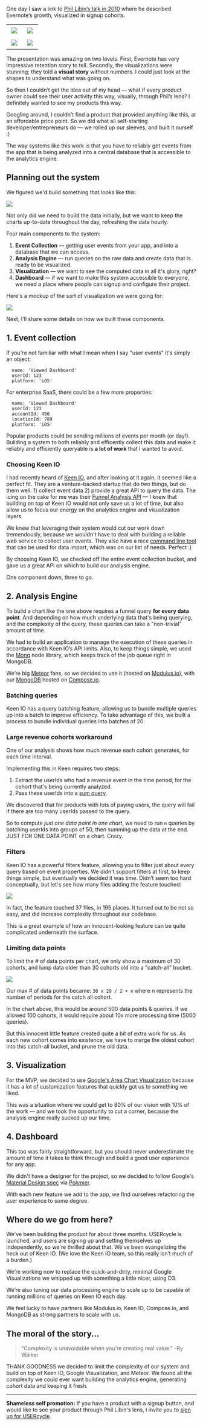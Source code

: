 One day I saw a link to [Phil Libin’s talk in 2010](https://vimeo.com/11932184#t=705s) where he described Evernote’s growth, visualized in signup cohorts.

<table style="max-width: 640px;">
<tr>
<td><a href="https://vimeo.com/11932184#t=705s"><img style="padding: 5px;" src="http://blog.usercycle.com/content/images/2014/Aug/1.png"></a></td>
<td><a href="https://vimeo.com/11932184#t=705s"><img style="padding: 5px;" src="http://blog.usercycle.com/content/images/2014/Aug/2.png"></a></td>
</tr>
<tr>
<td><a href="https://vimeo.com/11932184#t=705s"><img style="padding: 5px;" src="http://blog.usercycle.com/content/images/2014/Aug/3.png"></a></td>
<td><a href="https://vimeo.com/11932184#t=705s"><img style="padding: 5px;" src="http://blog.usercycle.com/content/images/2014/Aug/4.png"></a></td>
</tr>
</table>

The presentation was amazing on two levels. First, Evernote has very impressive retention story to tell. Secondly, the visualizations were stunning; they told a **visual story** without numbers. I could just look at the shapes to understand what was going on.

So then I couldn’t get the idea out of my head — what if every product owner could see their user activity this way, visually, through Phil’s lens? I definitely wanted to see my products this way.

Googling around, I couldn’t find a product that provided anything like this, at an affordable price point. So we did what all self-starting developer/entrepreneurs do — we rolled up our sleeves, and built it ourself :)

The way systems like this work is that you have to reliably get events from the app that is being analyzed into a central database that is accessible to the analytics engine.

## Planning out the system

We figured we'd build something that looks like this:

<img src="http://blog.usercycle.com/content/images/2015/03/Screenshot-2015-03-18-20-41-38.png">

Not only did we need to build the data initially, but we want to keep the charts up-to-date throughout the day, refreshing the data hourly.

Four main components to the system:

1. **Event Collection** — getting user events from your app, and into a database that we can access.
2. **Analysis Engine** — run queries on the raw data and create data that is ready to be visualized. 
3. **Visualization** — we want to see the computed data in all it's glory, right?
4. **Dashboard** — if we want to make this system accessible to everyone, we need a place where people can signup and configure their project.

Here's a mockup of the sort of visualization we were going for:

<img src="http://blog.usercycle.com/content/images/2015/03/Screenshot-2015-03-01-12-35-39.png" />

Next, I'll share some details on how we built these components.

## 1. Event collection 

If you're not familiar with what I mean when I say "user events" it's simply an object:

```
  name: 'Viewed Dashboard'
  userId: 123
  platform: 'iOS'
```

For enterprise SaaS, there could be a few more properties:

```
  name: 'Viewed Dashboard'
  userId: 123
  accountId: 456
  locationId: 789
  platform: 'iOS'
```

Popular products could be sending millions of events per month (or day!). Building a system to both reliably and efficently collect this data and make it reliably and efficiently queryable is **a lot of work** that I wanted to avoid.

### Choosing Keen IO

I had recently heard of [Keen IO](https://keen.io), and after looking at it again, it seemed like a perfect fit. They are a venture-backed startup that do two things, but do them well: 1) collect event data 2) provide a great API to query the data. The icing on the cake for me was their [Funnel Analysis API](https://keen.io/docs/data-analysis/funnels/) — I knew that building on top of Keen IO would not only save us a lot of time, but also allow us to focus our energy on the analytics engine and visualization layers.

We knew that leveraging their system would cut our work down tremendously, because we wouldn't have to deal with building a reliable web service to collect user events. They also have a nice [command line tool](https://github.com/keen/keen-cli) that can be used for data import, which was on our list of needs. Perfect :)

By choosing Keen IO, we checked off the entire event collection bucket, and gave us a great API on which to build our analysis engine.

One component down, three to go.

## 2. Analysis Engine

To build a chart like the one above requires a funnel query **for every data point**. And depending on how much underlying data that's being querying, and the complexity of the query, these queries can take a "non-trivial" amount of time.

We had to build an application to manage the execution of these queries in accordance with Keen IO’s API limits. Also, to keep things simple, we used the [Monq](https://github.com/scttnlsn/monq) node library, which keeps track of the job queue right in MongoDB.

We’re big [Meteor](https://www.meteor.com/) fans, so we decided to use it (hosted on [Modulus.io](https://modulus.io/)), with our [MongoDB](http://www.mongodb.org/) hosted on [Compose.io](https://www.compose.io/).

### Batching queries

Keen IO has a query batching feature, allowing us to bundle multiple queries up into a batch to improve efficiency. To take advantage of this, we built a process to bundle individual queries into batches of 20.

### Large revenue cohorts workaround

One of our analysis shows how much revenue each cohort generates, for each time interval.

Implementing this in Keen requires two steps:

1. Extract the userIds who had a revenue event in the time period, for the cohort that's being currently analyzed.
2. Pass these userIds into a [sum query](https://keen.io/docs/api/reference/#sum-resource).

We discovered that for products with lots of paying users, the query will fail if there are too many userIds passed to the query.

So to compute *just one data point in one chart*, we need to run `n` queries by batching userIds into groups of 50, then summing up the data at the end. JUST FOR ONE DATA POINT on a chart. Crazy.

### Filters

Keen IO has a powerful filters feature, allowing you to filter just about every query based on event properties. We didn't support filters at first, to keep things simple, but eventually we decided it was time. Didn’t seem too hard conceptually, but let's see how many files adding the feature touched:

<img src="http://blog.usercycle.com/content/images/2015/03/Screenshot-2015-03-18-11-07-37.png">

In fact, the feature touched 37 files, in 195 places. It turned out to be not so easy, and did increase complexity throughout our codebase.

This is a great example of how an innocent-looking feature can be quite complicated underneath the surface.

### Limiting data points

To limit the # of data points per chart, we only show a maximum of 30 cohorts, and lump data older than 30 cohorts old into a "catch-all" bucket.

<img src="http://blog.usercycle.com/content/images/2015/03/Screenshot-2015-03-18-20-48-12.png">

Our max # of data points became: `30 x 29 / 2 + n` where n represents the number of periods for the catch all cohort. 

In the chart above, this would be around 500 data points & queries. If we allowed 100 cohorts, it would require about 10x more processing time (5000 queries).

But this innocent little feature created quite a bit of extra work for us. As each new cohort comes into existence, we have to merge the oldest cohort into this catch-all bucket, and prune the old data.

## 3. Visualization

For the MVP, we decided to use [Google's Area Chart Visualization](https://developers.google.com/chart/interactive/docs/gallery/areachart) because it has a lot of customization features that quickly got us to something we liked.

This was a situation where we could get to 80% of our vision with 10% of the work — and we took the opportunity to cut a corner, because the analysis engine really sucked up our time.

## 4. Dashboard

This too was fairly straightforward, but you should never underestimate the amount of time it takes to think through and build a good user experience for any app.

We didn't have a designer for the project, so we decided to follow Google's [Material Design spec](http://www.google.com/design/spec/material-design) via [Polymer](https://www.polymer-project.org/).

With each new feature we add to the app, we find ourselves refactoring the user experience to some degree.

## Where do we go from here?

We've been building the product for about three months. USERcycle is launched, and users are signing up and setting themselves up independently, so we're thrilled about that. We’ve been evangelizing the heck out of Keen IO. (We love the Keen IO team, so this really isn’t much of a burden.)

We’re working now to replace the quick-and-dirty, minimal Google Visualizations we whipped up with something a little nicer, using D3.

We’re also tuning our data processing engine to scale up to be capable of running millions of queries on Keen IO each day.

We feel lucky to have partners like Modulus.io, Keen IO, Compose.io, and MongoDB as strong partners to scale with us.

## The moral of the story...

> "Complexity is unavoidable when you're creating real value." -Ry Walker

THANK GOODNESS we decided to limit the complexity of our system and build on top of Keen IO, Google Visualization, and Meteor. We found all the complexity we could ever want building the analytics engine, generating cohort data and keeping it fresh.

---

**Shameless self promotion:** If you have a product with a signup button, and would like to see your product through Phil Libin's lens, I invite you to [sign up for USERcycle](https://usercycle.com).

